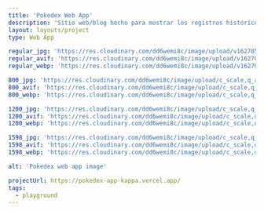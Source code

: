```yaml
---
title: 'Pokedex Web App'
description: 'Sitio web/blog hecho para mostrar los registros históricos de la Arquitectura en Venezuela a través de su historia.'
layout: layouts/project
type: Web App

regular_jpg: 'https://res.cloudinary.com/dd6wemi8c/image/upload/v1627057638/portfolio/pokedex_hlbfdg.jpg'
regular_avif: 'https://res.cloudinary.com/dd6wemi8c/image/upload/v1627057638/portfolio/pokedex_hlbfdg.avif'
regular_webp: 'https://res.cloudinary.com/dd6wemi8c/image/upload/v1627057638/portfolio/pokedex_hlbfdg.webp'

800_jpg: 'https://res.cloudinary.com/dd6wemi8c/image/upload/c_scale,q_auto:low,w_800/v1627057638/portfolio/pokedex_hlbfdg.jpg'
800_avif: 'https://res.cloudinary.com/dd6wemi8c/image/upload/c_scale,q_auto:low,w_800/v1627057638/portfolio/pokedex_hlbfdg.avif'
800_webp: 'https://res.cloudinary.com/dd6wemi8c/image/upload/c_scale,q_auto:low,w_800/v1627057638/portfolio/pokedex_hlbfdg.webp'

1200_jpg: 'https://res.cloudinary.com/dd6wemi8c/image/upload/c_scale,q_auto:eco,w_1200/v1627057638/portfolio/pokedex_hlbfdg.jpg'
1200_avif: 'https://res.cloudinary.com/dd6wemi8c/image/upload/c_scale,q_auto:eco,w_1200/v1627057638/portfolio/pokedex_hlbfdg.avif'
1200_webp: 'https://res.cloudinary.com/dd6wemi8c/image/upload/c_scale,q_auto:eco,w_1200/v1627057638/portfolio/pokedex_hlbfdg.webp'

1598_jpg: 'https://res.cloudinary.com/dd6wemi8c/image/upload/c_scale,q_auto:good,w_1598/v1627057638/portfolio/pokedex_hlbfdg.jpg'
1598_avif: 'https://res.cloudinary.com/dd6wemi8c/image/upload/c_scale,q_auto:good,w_1598/v1627057638/portfolio/pokedex_hlbfdg.avif'
1598_webp: 'https://res.cloudinary.com/dd6wemi8c/image/upload/c_scale,q_auto:good,w_1598/v1627057638/portfolio/pokedex_hlbfdg.webp'

alt: 'Pokedex web app image'

projectUrl: https://pokedex-app-kappa.vercel.app/
tags:
  - playground
---
```

